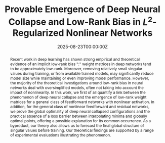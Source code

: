 ---
title: 'Provable Emergence of Deep Neural Collapse and Low-Rank Bias in $L^2$-Regularized Nonlinear Networks'

# Authors
# If you created a profile for a user (e.g. the default `admin` user), write the username (folder name) here
# and it will be replaced with their full name and linked to their profile.
authors:
  - admin
  - Piero Deidda
  - Simone Brugiapaglia
  - Nicola Guglielmi
  - Francesco Tudisco

# Author notes (optional)
# author_notes:
  # - 'Equal contribution'
  # - 'Equal contribution'

date: '2025-08-23T00:00:00Z'

# Schedule page publish date (NOT publication's date).
publishDate: '2025-08-23T00:00:00Z'

# Publication type.
# Accepts a single type but formatted as a YAML list (for Hugo requirements).
# Enter a publication type from the CSL standard.
publication_types: ['article']

# Publication name and optional abbreviated publication name.
publication: In *ArXiv* 
publication_short: ArXiv preprint

abstract: Recent work in deep learning has shown strong empirical and theoretical evidence of an implicit low-rank bias ":" weight matrices in deep networks tend to be approximately low-rank. Moreover, removing relatively small singular values during training, or from available trained models, may significantly reduce model size while maintaining or even improving model performance. However, the majority of the theoretical investigations around low-rank bias in neural networks deal with oversimplified models, often not taking into account the impact of nonlinearity. In this work, we first of all quantify a link between the phenomenon of deep neural collapse and the emergence of low-rank weight matrices for a general class of feedforward networks with nonlinear activation. In addition, for the general class of nonlinear feedforward and residual networks, we prove the global optimality of deep neural collapsed configurations and the practical absence of a loss barrier between interpolating minima and globally optimal points, offering a possible explanation for its common occurrence. As a byproduct, our theory also allows us to forecast the final global structure of singular values before training. Our theoretical findings are supported by a range of experimental evaluations illustrating the phenomenon.
# Summary. An optional shortened abstract.
# summary: Lorem ipsum dolor sit amet, consectetur adipiscing elit. Duis posuere tellus ac convallis placerat. Proin tincidunt magna sed ex sollicitudin condimentum.

tags:
  - Low-rank bias, Deep neural collapse, low-dimensional representations, feature learning

# Display this page in the Featured widget?
featured: true

# Standard identifiers for auto-linking
# hugoblox:
  # ids:
    # doi: 10.5555/123456

# Custom links
links:
  - type: pdf
    url: "https://arxiv.org/pdf/2402.03991"
  # - type: code
    # url: https://openreview.net/attachment?id=5M0ic2RxQZ&name=supplementary_material
  # - type: dataset
    # url: https://github.com/HugoBlox/hugo-blox-builder
  #- type: slides
   # url: https://iclr.cc/media/iclr-2025/Slides/30949.pdf
  # - type: source
    # url: https://github.com/HugoBlox/hugo-blox-builder
  # - type: video
   # url: https://youtube.com

# Featured image
# To use, add an image named `featured.jpg/png` to your page's folder.
image:
  # caption: 'Image credit: [**Unsplash**](https://unsplash.com/photos/pLCdAaMFLTE)'
  focal_point: ''
  preview_only: false

# Associated Projects (optional).
#   Associate this publication with one or more of your projects.
#   Simply enter your project's folder or file name without extension.
#   E.g. `internal-project` references `content/project/internal-project/index.md`.
#   Otherwise, set `projects: []`.
projects:
  - example

# Slides (optional).
#   Associate this publication with Markdown slides.
#   Simply enter your slide deck's filename without extension.
#   E.g. `slides: "example"` references `content/slides/example/index.md`.
#   Otherwise, set `slides: ""`.
slides: ""
---